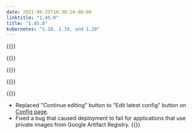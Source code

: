 ```yaml
---
date: 2021-06-25T10:30:14-08:00
linktitle: "1.45.0"
title: "1.45.0"
kubernetes: "1.18, 1.19, and 1.20"
---
```

{{<features>}}

{{</features>}}

{{<changes>}}

{{</changes>}}

{{<fixes>}}
* Replaced "Continue editing" button to "Edit latest config" button on [Config page](https://kots.io/kotsadm/installing/online-install/#config-screen).
* Fixed a bug that caused deployment to fail for applications that use private images from Google Artifact Registry.
{{</fixes>}}
